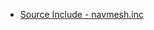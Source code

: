  * [Source Include - navmesh.inc](https://raw.githubusercontent.com/jaredballou/insurgency-sourcemod/master/scripting/include/navmesh.inc)
